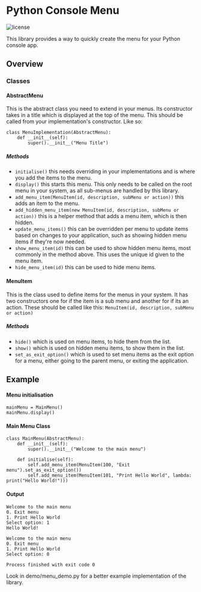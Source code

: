 # Python Console Menu
![license](https://img.shields.io/hexpm/l/plug.svg)

This library provides a way to quickly create the menu for your Python console app.

##  Overview

### Classes

#### AbstractMenu
This is the abstract class you need to extend in your menus.
Its constructor takes in a title which is displayed at the top of the menu. This should be called from your implementation's constructor. Like so:
```pythonstub
class MenuImplementation(AbstractMenu):
    def __init__(self):
        super().__init__("Menu Title")
```
##### Methods
- `initialise()` this needs overriding in your implementations and is where you add the items to the menu.
- `display()` this starts this menu. This only needs to be called on the root menu in your system, as all sub-menus are handled by this library.
- `add_menu_item(MenuItem(id, description, subMenu or action))` this adds an item to the menu. 
- `add_hidden_menu_item(new MenuItem(id, description, subMenu or action))` this is a helper method that adds a menu item, which is then hidden.
- `update_menu_items()` this can be overridden per menu to update items based on changes to your application, such as showing hidden menu items if they're now needed.
- `show_menu_item(id)` this can be used to show hidden menu items, most commonly in the method above. This uses the unique id given to the menu item.
- `hide_menu_item(id)` this can be used to hide menu items.

#### MenuItem
This is the class used to define items for the menus in your system. 
It has two constructors one for if the item is a sub menu and another for if its an action. 
These should be called like this: `MenuItem(id, description, subMenu or action)`
##### Methods
- `hide()` which is used on menu items, to hide them from the list.
- `show()` which is used on hidden menu items, to show them in the list.
- `set_as_exit_option()` which is used to set menu items as the exit option for a menu, either going to the parent menu, or exiting the application.

## Example
#### Menu initialisation
```pythonstub
mainMenu = MainMenu()
mainMenu.display()
```
#### Main Menu Class
```pythonstub
class MainMenu(AbstractMenu):
    def __init__(self):
        super().__init__("Welcome to the main menu")
    
    def initialise(self):
        self.add_menu_item(MenuItem(100, "Exit menu").set_as_exit_option())
        self.add_menu_item(MenuItem(101, "Print Hello World", lambda: print("Hello World!")))
```

#### Output
```text
Welcome to the main menu
0. Exit menu
1. Print Hello World
Select option: 1
Hello World!

Welcome to the main menu
0. Exit menu
1. Print Hello World
Select option: 0

Process finished with exit code 0
```

Look in demo/menu_demo.py for a better example implementation of the library.
